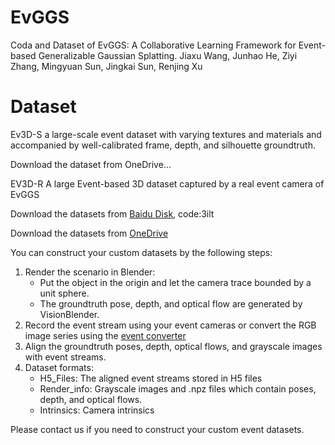 # EvGGS
Coda and Dataset of  EvGGS: A Collaborative Learning Framework for Event-based Generalizable Gaussian Splatting.
Jiaxu Wang, Junhao He, Ziyi Zhang, Mingyuan Sun, Jingkai Sun, Renjing Xu

# Dataset

Ev3D-S
a large-scale event dataset with varying textures and materials and accompanied by well-calibrated frame, depth, and silhouette groundtruth.

Download the dataset from OneDrive...


EV3D-R
A large Event-based 3D dataset captured by a real event camera of EvGGS

Download the datasets from [Baidu Disk](https://pan.baidu.com/s/1EuR-l_b_g-j_Du6dOxtZEg?pwd=3ilt ), code:3ilt

Download the datasets from [OneDrive](https://hkustgz-my.sharepoint.com/:u:/g/personal/junhaohe_hkust-gz_edu_cn/EY__SmcUSbdFs13sb2h8svYBXYOCDd0OVnSWV-WLfvFLmA?e=GkVjhd)

You can construct your custom datasets by the following steps:

1. Render the scenario in Blender:
    - Put the object in the origin and let the camera trace bounded by a unit sphere.
    - The groundtruth pose, depth, and optical flow are generated by VisionBlender. 
2. Record the event stream using your event cameras or convert the RGB image series using the [event converter](https://github.com/SensorsINI/v2e)
3. Align the groundtruth poses, depth, optical flows, and grayscale images with event streams.
4. Dataset formats:
    - H5_Files: The aligned event streams stored in H5 files
    - Render_info: Grayscale images and .npz files which contain poses, depth, and optical flows.
    - Intrinsics: Camera intrinsics

Please contact us if you need to construct your custom event datasets.
